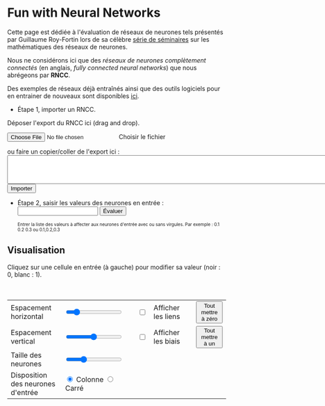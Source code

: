 <!DOCTYPE html>
<head>
  <title> Réseaux de neurones </title>
  <meta charset="UTF-8">
  <link rel="stylesheet" href="fcnn.css">
</head>


Fun with Neural Networks
========================



Cette page est dédiée à l'évaluation de réseaux de neurones tels présentés 
par Guillaume Roy-Fortin lors de sa 
célèbre [série de séminaires](https://groyfortin.github.io/ml.html) 
sur les mathématiques des réseaux de neurones.

Nous ne considérons ici que des _réseaux de neurones complètement connectés_
(en anglais, _fully connected neural networks_) que nous abrégeons par
__RNCC__.

Des exemples de réseaux déjà entraînés ainsi que des outils logiciels pour en
entrainer de nouveaux sont disponibles
[ici](https://github.com/xprov/NeuralNetwork).



 - Étape 1, importer un RNCC.

<html>
<div id="drop-area">
<form class="my-form">
<p>Déposer l'export du RNCC ici (drag and drop).</p>
<input type="file" id="fileElem" onchange="uploadFile(this.files)">
<label class="button" for="fileElem">Choisir le fichier</label>
</form>
</div>
<div id="copy-paste-area">
ou faire un copier/coller de l'export ici :<br>
<textarea id="importBox" rows="4" cols="100" wrap="off"> </textarea> 
<br>
<button id="importButton" onclick="importFCNN()">Importer</button> 
</div>
<div id="fcnn-display-area">
</div>

- Étape 2, saisir les valeurs des neurones en entrée : <input type="text" id="inputValues" >
<button id="evaluateButton" onclick="evaluateFCNNwithTextInput()">Évaluer</button> 

	<font size="1"> 
	Entrer la liste des valeurs à affecter aux neurones d'entrée avec ou sans virgules. 
	Par exemple : 0.1 0.2 0.3 ou 0.1,0.2,0.3
	</font> 

<div id="output-display-area"></div>

<h2> Visualisation</h2>

Cliquez sur une cellule en entrée (à gauche) pour modifier sa valeur (noir : 0, blanc : 1). 
<br>
<br>
<br>

<div class="slidecontainer">
<table>
  <col align="left">
  <col align="left">
  <col align="left">
  <col align="left">
  <col align="left">
  <col align="left">
  <col align="left">
  <tr>
    <td>Espacement horizontal </td>
    <td><input type="range" min="1" max="500" value="75" class="slider" id="horizontalSpacingSlider"></td>
    <td></td>
    <td><input type="checkbox" id="showConnexions" name="showConnexions" value="showConnexions"></td>
    <td>Afficher les liens</td>
    <td></td>
    <td><button id="setToZero" onclick="setAllInputsToZero()">Tout mettre à zéro</button> 
  </tr>
  <tr>
    <td>Espacement vertical</td>
    <td><input type="range" min="1" max="100" value="50" class="slider" id="verticalSpacingSlider"></td>
    <td></td>
    <td><input type="checkbox" id="showBiais" name="showBiais" value="showBiais"></td>
    <td>Afficher les biais</td>
    <td></td>
    <td><button id="setToOne" onclick="setAllInputsToOne()">Tout mettre à un</button> 
  </tr>
  <tr>
    <td>Taille des neurones</td>
    <td><input type="range" min="1" max="50" value="15" class="slider" id="neuronsSizeSlider"></td>
  </tr>
<tr> 
  <td>Disposition des neurones d'entrée</td>
  <td> 
    <input type="radio" id="radioDispositionColumn" name="radioDispo" value="column" checked="checked"> Colonne
    <input type="radio" id="radioDispositionSquare" name="radioDispo" value="square"> Carré
  </td>
</tr>
</table>
</div>

<script src="fcnn.js"></script>
<script src="fileupload.js"></script>
</html>

